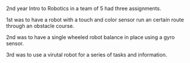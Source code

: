 2nd year Intro to Robotics in a team of 5 had three assignments.

1st was to have a robot with a touch and color sensor run an certain route through an obstacle course.

2nd was to have a single wheeled robot balance in place using a gyro sensor.

3rd was to use a virutal robot for a series of tasks and information.
